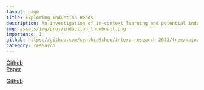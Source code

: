 ```yaml
---
layout: page
title: Exploring Induction Heads
description: An investigation of in-context learning and potential induction heads in BERT.
img: assets/img/proj/induction_thumbnail.png
importance: 1
github: https://github.com/cynthia9chen/interp-research-2023/tree/main/Induction%20Heads
category: research
---
```



<div class = "projheader">
    <div class="links"><a href='https://github.com/cynthia9chen/interp-research-2023/tree/main/Induction%20Heads' class="btn z-depth-0" role="button"> <i class="fab fa-github gh-icon"></i> Github</a></div>
    <div class="links"><a href='https://drive.google.com/file/d/1bQnSFELkAILxAKDd1Z7lZ1eG6qKqss9w/view?usp=share_link' class="btn z-depth-0" role="button"> Paper </a></div>
</div>

<a href="https://github.com/cynthia9chen/interp-research-2023/tree/main/Induction%20Heads"><i class="fab fa-github gh-icon"></i> Github</a>


